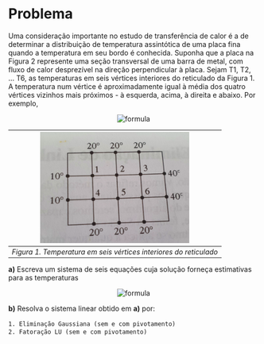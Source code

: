 # Problema

Uma consideração importante no estudo de transferência de calor é a de determinar a distribuição de
temperatura assintótica de uma placa fina quando a temperatura em seu bordo é conhecida. Suponha que a placa na
Figura 2 represente uma seção transversal de uma barra de metal, com fluxo de calor desprezível na direção
perpendicular à placa. Sejam T1, T2, ... T6, as temperaturas em seis vértices interiores do reticulado da Figura 1. A temperatura num vértice é aproximadamente igual à média dos quatro vértices vizinhos mais próximos - à esquerda, acima, à direita e abaixo. Por exemplo,
<div align="center">
<!-- $$ T_1 = \frac{(10+20+T_2+T_4)}{4} \hspace{0.5cm} \text{ou} \hspace{0.5cm} 4T_1-T_2-T_4=30  $$ -->

![formula](https://render.githubusercontent.com/render/math?math=T_1%20%3D%20%5Cfrac%7B%2810%2B20%2BT_2%2BT_4%29%7D%7B4%7D%20%5Chspace%7B0.5cm%7D%20%5Ctext%7Bou%7D%20%5Chspace%7B0.5cm%7D%204T_1-T_2-T_4%3D30%20)
<!-- T_1%20%3D%20%5Cfrac%7B%2810%2B20%2BT_2%2BT_4%29%7D%7B4%7D%20%5Chspace%7B0.5cm%7D%20%5Ctext%7Bou%7D%20%5Chspace%7B0.5cm%7D%204T_1-T_2-T_4%3D30%20 -->

| <img src="figura2.png" width="300px"></img> |
|:--:|
|*Figura 1. Temperatura em seis vértices interiores do reticulado*|
</div>

**a)** Escreva um sistema de seis equações cuja solução forneça estimativas para as temperaturas 
<div align="center">

![formula](https://render.githubusercontent.com/render/math?math=T_1%2C%20T_2%2C%20%5Cdots%2C%20T_6)
</div>

**b)** Resolva o sistema linear obtido em **a)** por:

    1. Eliminação Gaussiana (sem e com pivotamento)
    2. Fatoração LU (sem e com pivotamento)
